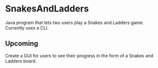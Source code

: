 # SnakesAndLadders
Java program that lets two users play a Snakes and Ladders game. Currently uses a CLI.

## Upcoming
Create a GUI for users to see their progress in the form of a Snakes and Ladders board.
